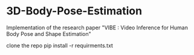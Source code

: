 # 3D-Body-Pose-Estimation
Implementation of the research paper "VIBE : Video Inference for Human Body Pose and Shape Estimation"

clone the repo
pip install -r requirments.txt

